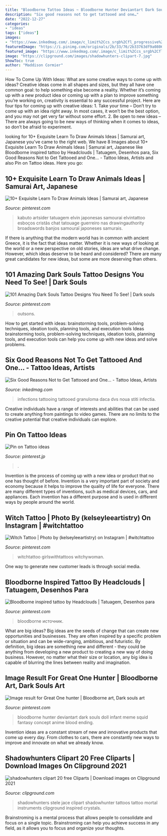 ```yaml
---
title: "Bloodborne Tattoo Ideas ~ Bloodborne Hunter Deviantart Dark Souls Doll Infant Meme Squid Fantasy Concept Anime Blood Ending"
description: "Six good reasons not to get tattooed and one…"
date: "2022-12-27"
categories:
- "ideas"
tags: ["ideas"]
images:
- "https://www.inkedmag.com/.image/c_limit%2Ccs_srgb%2Cfl_progressive%2Cq_auto:good%2Cw_700/MTYxNzkxNjExODUwNzI5MDg1/skin-symptoms-of-infected-tattoos.jpg"
featuredImage: "https://i.pinimg.com/originals/2b/33/76/2b33763df9a080642e0a1b27d2dfdefd.jpg"
featured_image: "https://www.inkedmag.com/.image/c_limit%2Ccs_srgb%2Cfl_progressive%2Cq_auto:good%2Cw_700/MTYxNzkxNjExODUwNzI5MDg1/skin-symptoms-of-infected-tattoos.jpg"
image: "https://clipground.com/images/shadowhunters-clipart-7.jpg"
ShowToc: true
author: "Maddison Cormier"
---
```



How To Come Up With Ideas: What are some creative ways to come up with ideas?
Creative ideas come in all shapes and sizes, but they all have one common goal: to help something else become a reality. Whether it’s coming up with a new product idea or coming up with a plan to improve something you’re working on, creativity is essential to any successful project. Here are four tips for coming up with creative ideas: 1. Take your time – Don’t try to come up with an idea right away. In most cases, it won’t be the best option, and you may not get very far without some effort. 2. Be open to new ideas – There are always going to be new ways of thinking when it comes to ideas, so don’t be afraid to experiment. 
	

		
looking for 10+ Exquisite Learn To Draw Animals Ideas | Samurai art, Japanese you've came to the right web. We have 8 Images about 10+ Exquisite Learn To Draw Animals Ideas | Samurai art, Japanese like Bloodborne inspired tattoo by Headclouds | Tatuagem, Desenhos para, Six Good Reasons Not to Get Tattooed and One… - Tattoo Ideas, Artists and also Pin on Tattoo ideas. Here you go:
		
    
## 10+ Exquisite Learn To Draw Animals Ideas | Samurai Art, Japanese

<img loading=lazy src="https://i.pinimg.com/originals/2b/33/76/2b33763df9a080642e0a1b27d2dfdefd.jpg" onerror="this.onerror=null;this.src='https://tse3.mm.bing.net/th?id=OIP.wNxYS4HYZ6hVNJK8EQgJIAAAAA&amp;pid=15.1';" alt="10+ Exquisite Learn To Draw Animals Ideas | Samurai art, Japanese">

_Source: pinterest.com_

>kabuto artsider tatuagem elvin japonesas samourai elvintattoo esboços cristãs chat tatouage guerreiro nas drawingauthority broadswords banjos samouraï japoneses samurais. 

	

If there is anything that the modern world has in common with ancient Greece, it is the fact that ideas matter. Whether it is new ways of looking at the world or a new perspective on old stories, ideas are what drive change. However, which ideas deserve to be heard and considered? There are many great candidates for new ideas, but some are more deserving than others.

    
## 101 Amazing Dark Souls Tattoo Designs You Need To See! | Dark Souls

<img loading=lazy src="https://i.pinimg.com/originals/58/04/90/580490438d9bd6ef30b8d06092cb0c07.jpg" onerror="this.onerror=null;this.src='https://tse1.mm.bing.net/th?id=OIP.dJrb3UM1k9vcQ297dw2z9wHaI-&amp;pid=15.1';" alt="101 Amazing Dark Souls Tattoo Designs You Need To See! | Dark souls">

_Source: pinterest.com_

>outsons. 

	

How to get started with ideas: brainstorming tools, problem-solving techniques, ideation tools, planning tools, and execution tools
Ideas brainstorming tools, problem-solving techniques, ideation tools, planning tools, and execution tools can help you come up with new ideas and solve problems.

    
## Six Good Reasons Not To Get Tattooed And One… - Tattoo Ideas, Artists

<img loading=lazy src="https://www.inkedmag.com/.image/c_limit%2Ccs_srgb%2Cfl_progressive%2Cq_auto:good%2Cw_700/MTYxNzkxNjExODUwNzI5MDg1/skin-symptoms-of-infected-tattoos.jpg" onerror="this.onerror=null;this.src='https://tse1.mm.bing.net/th?id=OIP.PyJB8WJLyhm6hos86A9dswHaFm&amp;pid=15.1';" alt="Six Good Reasons Not to Get Tattooed and One… - Tattoo Ideas, Artists">

_Source: inkedmag.com_

>infections tattooing tattooed granuloma daca dvs noua stiti infectia. 

	

Creative individuals have a range of interests and abilities that can be used to create anything from paintings to video games. There are no limits to the creative potential that creative individuals can explore.

    
## Pin On Tattoo Ideas

<img loading=lazy src="https://i.pinimg.com/736x/2a/2c/fe/2a2cfe98d864481f4660d4d990f8b4a3.jpg" onerror="this.onerror=null;this.src='https://tse4.mm.bing.net/th?id=OIP.QAa8bUv4i-eXXXxqtoVisAHaJQ&amp;pid=15.1';" alt="Pin on Tattoo ideas">

_Source: pinterest.jp_

>. 

	

Invention is the process of coming up with a new idea or product that no one has thought of before. Invention is a very important part of society and economy because it helps to improve the quality of life for everyone. There are many different types of inventions, such as medical devices, cars, and appliances. Each invention has a different purpose and is used in different ways by people around the world.

    
## Witch Tattoo | Photo By (kelseyleeartistry) On Instagram | #witchtattoo

<img loading=lazy src="https://i.pinimg.com/originals/a0/50/1d/a0501d1c6b3aca326910f66a84423f6a.jpg" onerror="this.onerror=null;this.src='https://tse4.mm.bing.net/th?id=OIP.eZSvhhW2zlMN4bzjFzb8bQHaJQ&amp;pid=15.1';" alt="Witch Tattoo | Photo by (kelseyleeartistry) on Instagram | #witchtattoo">

_Source: pinterest.com_

>witchtattoo girlswithtattoos witchywoman. 

	

One way to generate new customer leads is through social media.

    
## Bloodborne Inspired Tattoo By Headclouds | Tatuagem, Desenhos Para

<img loading=lazy src="https://i.pinimg.com/originals/e0/9a/d4/e09ad4507c074f6331f64cf5a3c1c85f.jpg" onerror="this.onerror=null;this.src='https://tse2.mm.bing.net/th?id=OIP.bJLy3N8Vxb36QZGKzeJz2AHaJQ&amp;pid=15.1';" alt="Bloodborne inspired tattoo by Headclouds | Tatuagem, Desenhos para">

_Source: pinterest.com_

>bloodborne источник. 

	

What are big ideas?
Big ideas are the seeds of change that can create new opportunities and businesses. They are often inspired by a specific problem or situation and can be wide-ranging, ambitious, and futuristic. By definition, big ideas are something new and different - they could be anything from developing a new product to creating a new way of doing business. However, no matter what their size or location, any big idea is capable of blurring the lines between reality and imagination.

    
## Image Result For Great One Hunter | Bloodborne Art, Dark Souls Art

<img loading=lazy src="https://i.pinimg.com/originals/82/46/36/824636c78c1e74b7432ae86abeda5f10.png" onerror="this.onerror=null;this.src='https://tse1.mm.bing.net/th?id=OIP.VbUKwv0BAj2lcnaoKKTwAwHaI_&amp;pid=15.1';" alt="Image result for Great One hunter | Bloodborne art, Dark souls art">

_Source: pinterest.com_

>bloodborne hunter deviantart dark souls doll infant meme squid fantasy concept anime blood ending. 

	

Invention ideas are a constant stream of new and innovative products that come up every day. From clothes to cars, there are constantly new ways to improve and innovate on what we already know. 

    
## Shadowhunters Clipart 20 Free Cliparts | Download Images On Clipground 2021

<img loading=lazy src="https://clipground.com/images/shadowhunters-clipart-7.jpg" onerror="this.onerror=null;this.src='https://tse2.mm.bing.net/th?id=OIP.DUQ8h1R33ObKufuvTiM2lwESDj&amp;pid=15.1';" alt="shadowhunters clipart 20 free Cliparts | Download images on Clipground 2021">

_Source: clipground.com_

>shadowhunters stele jace clipart shadowhunter tattoos tattoo mortal instruments clipground inspired crystals. 

	

Brainstroming is a mental process that allows people to consolidate and focus on a single topic. Brainstroming can help you achieve success in any field, as it allows you to focus and organize your thoughts.

